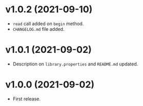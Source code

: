 # v1.0.2 (2021-09-10)
* `read` call added on `begin` method.
* `CHANGELOG.md` file added.

# v1.0.1 (2021-09-02)
* Description on `library.properties` and `README.md` updated.

# v1.0.0 (2021-09-02)
* First release.
